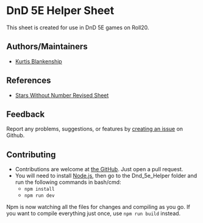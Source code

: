 # DnD 5E Helper Sheet

This sheet is created for use in DnD 5E games on Roll20.

## Authors/Maintainers

* [Kurtis Blankenship](https://github.com/kblankenship1989)

## References

* [Stars Without Number Revised Sheet](https://github.com/Roll20/roll20-character-sheets/Stars_Without_Number_Revised)

## Feedback

Report any problems, suggestions, or features by
[creating an issue](https://github.com/kblankenship1989/roll20-character-sheets/issues)
on Github.

## Contributing

* Contributions are welcome at
  [the GitHub](https://github.com/kblankenship1989/roll20-character-sheets). Just open
  a pull request.
* You will need to install [Node.js](https://nodejs.org), then go to the Dnd_5e_Helper folder and run the following
  commands in bash/cmd:
  * `npm install`
  * `npm run dev`
  
Npm is now watching all the files for changes and compiling as you go.
If you want to compile everything just once, use `npm run build` instead.
